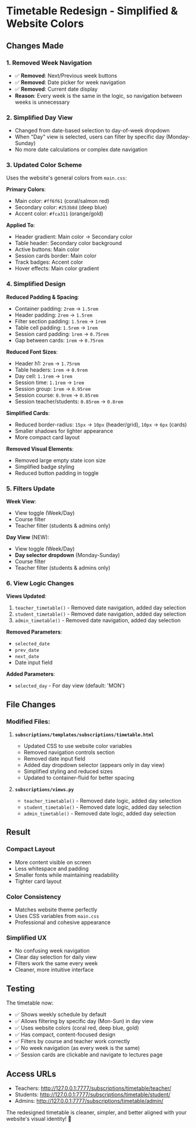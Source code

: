# Timetable Redesign - Simplified & Website Colors

## Changes Made

### 1. Removed Week Navigation
- ✅ **Removed**: Next/Previous week buttons
- ✅ **Removed**: Date picker for week navigation
- ✅ **Removed**: Current date display
- **Reason**: Every week is the same in the logic, so navigation between weeks is unnecessary

### 2. Simplified Day View
- Changed from date-based selection to day-of-week dropdown
- When "Day" view is selected, users can filter by specific day (Monday-Sunday)
- No more date calculations or complex date navigation

### 3. Updated Color Scheme
Uses the website's general colors from `main.css`:

**Primary Colors**:
- Main color: `#ff6f61` (coral/salmon red)
- Secondary color: `#253b8d` (deep blue)
- Accent color: `#fca311` (orange/gold)

**Applied To**:
- Header gradient: Main color → Secondary color
- Table header: Secondary color background
- Active buttons: Main color
- Session cards border: Main color
- Track badges: Accent color
- Hover effects: Main color gradient

### 4. Simplified Design

**Reduced Padding & Spacing**:
- Container padding: `2rem` → `1.5rem`
- Header padding: `2rem` → `1.5rem`
- Filter section padding: `1.5rem` → `1rem`
- Table cell padding: `1.5rem` → `1rem`
- Session card padding: `1rem` → `0.75rem`
- Gap between cards: `1rem` → `0.75rem`

**Reduced Font Sizes**:
- Header h1: `2rem` → `1.75rem`
- Table headers: `1rem` → `0.9rem`
- Day cell: `1.1rem` → `1rem`
- Session time: `1.1rem` → `1rem`
- Session group: `1rem` → `0.95rem`
- Session course: `0.9rem` → `0.85rem`
- Session teacher/students: `0.85rem` → `0.8rem`

**Simplified Cards**:
- Reduced border-radius: `15px` → `10px` (header/grid), `10px` → `6px` (cards)
- Smaller shadows for lighter appearance
- More compact card layout

**Removed Visual Elements**:
- Removed large empty state icon size
- Simplified badge styling
- Reduced button padding in toggle

### 5. Filters Update

**Week View**:
- View toggle (Week/Day)
- Course filter
- Teacher filter (students & admins only)

**Day View** (NEW):
- View toggle (Week/Day)
- **Day selector dropdown** (Monday-Sunday)
- Course filter
- Teacher filter (students & admins only)

### 6. View Logic Changes

**Views Updated**:
1. `teacher_timetable()` - Removed date navigation, added day selection
2. `student_timetable()` - Removed date navigation, added day selection
3. `admin_timetable()` - Removed date navigation, added day selection

**Removed Parameters**:
- `selected_date`
- `prev_date`
- `next_date`
- Date input field

**Added Parameters**:
- `selected_day` - For day view (default: 'MON')

## File Changes

### Modified Files:
1. **`subscriptions/templates/subscriptions/timetable.html`**
   - Updated CSS to use website color variables
   - Removed navigation controls section
   - Removed date input field
   - Added day dropdown selector (appears only in day view)
   - Simplified styling and reduced sizes
   - Updated to container-fluid for better spacing

2. **`subscriptions/views.py`**
   - `teacher_timetable()` - Removed date logic, added day selection
   - `student_timetable()` - Removed date logic, added day selection
   - `admin_timetable()` - Removed date logic, added day selection

## Result

### Compact Layout
- More content visible on screen
- Less whitespace and padding
- Smaller fonts while maintaining readability
- Tighter card layout

### Color Consistency
- Matches website theme perfectly
- Uses CSS variables from `main.css`
- Professional and cohesive appearance

### Simplified UX
- No confusing week navigation
- Clear day selection for daily view
- Filters work the same every week
- Cleaner, more intuitive interface

## Testing

The timetable now:
- ✅ Shows weekly schedule by default
- ✅ Allows filtering by specific day (Mon-Sun) in day view
- ✅ Uses website colors (coral red, deep blue, gold)
- ✅ Has compact, content-focused design
- ✅ Filters by course and teacher work correctly
- ✅ No week navigation (as every week is the same)
- ✅ Session cards are clickable and navigate to lectures page

## Access URLs

- Teachers: http://127.0.0.1:7777/subscriptions/timetable/teacher/
- Students: http://127.0.0.1:7777/subscriptions/timetable/student/
- Admins: http://127.0.0.1:7777/subscriptions/timetable/admin/

The redesigned timetable is cleaner, simpler, and better aligned with your website's visual identity! 🎨
